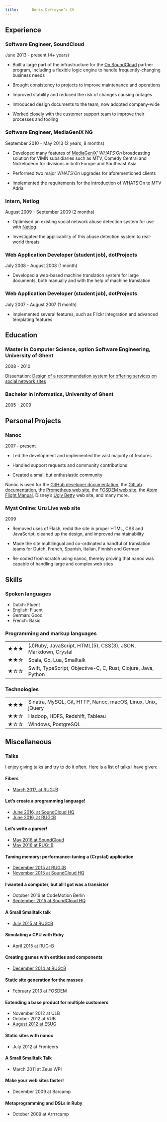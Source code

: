 ```yaml
---
title:      Denis Defreyne’s CV
---
```


Experience
----------

### Software Engineer, SoundCloud

June 2013 - present (4+ years)

* Built a large part of the infrastructure for the [On SoundCloud](https://on.soundcloud.com/) partner program, including a flexible logic engine to handle frequently-changing business needs

* Brought consistency to projects to improve maintenance and operations

* Improved stability and reduced the risk of changes causing outages

* Introduced design documents to the team, now adopted company-wide

* Worked closely with the customer support team to improve their processes and tooling

### Software Engineer, MediaGeniX NG

September 2010 - May 2013 (2 years, 8 months)

* Developed many features of [MediaGeniX](http://mediagenix.tv)’ _WHATS’On_ broadcasting solution for VIMN subsidiaries such as MTV, Comedy Central and Nickelodeon for divisions in both Europe and Southeast Asia

* Performed two major _WHATS’On_ upgrades for aforementioned clients

* Implemented the requirements for the introduction of WHATS’On to MTV Adria

### Intern, Netlog

August 2009 - September 2009 (2 months)

* Optimised an existing social network abuse detection system for use with [Netlog](http://netlog.com/)

* Investigated the applicability of this abuse detection system to real-world threats

### Web Application Developer (student job), dotProjects

July 2008 - August 2008 (1 month)

* Developed a web-based machine translation system for large documents, both manually and with the help of machine translation

### Web Application Developer (student job), dotProjects

July 2007 - August 2007 (1 month)

* Implemented several features, such as Flickr integration and advanced templating features

Education
---------

### Master in Computer Science, option Software Engineering, University of Ghent

2008 - 2010

Dissertation: [Design of a recommendation system for offering services on social network sites](http://stoneship.org/pub/thesis.pdf)

### Bachelor in Informatics, University of Ghent

2005 - 2009

Personal Projects
-----------------

### Nanoc

2007 - present

* Led the development and implemented the vast majority of features

* Handled support requests and community contributions

* Created a small but enthusiastic community

Nanoc is used for the [GitHub developer documentation](http://developer.github.com/), the [GitLab documentation](https://docs.gitlab.com/), the [Prometheus web site](https://prometheus.io/), the [FOSDEM web site](http://fosdem.org), the [Atom Flight Manual](https://flight-manual.atom.io/), Disney’s [Ugly Betty](http://www.dadt.com/uglybetty/) web site, and many more.

### Myst Online: Uru Live web site

2009

* Removed uses of Flash, redid the site in proper HTML, CSS and JavaScript, cleaned up the design, and improved maintainability

* Made the site multilingual and co-ordinated a handful of translation teams for Dutch, French, Spanish, Italian, Finnish and German

* Re-coded from scratch using nanoc, thereby proving that nanoc was capable of handling large and complex web sites

Skills
------

### Spoken languages

* Dutch: Fluent
* English: Fluent
* German: Good
* French: Basic

### Programming and markup languages

<table>
    <tr>
        <td>★★★</td>
        <td>(J)Ruby, JavaScript, HTML(5), CSS(3), JSON, Markdown, Crystal</td>
    </tr>
    <tr>
        <td>★★☆</td>
        <td>Scala, Go, Lua, Smalltalk</td>
    </tr>
    <tr>
        <td>★☆☆</td>
        <td>Swift, TypeScript, Objective-C, C, Rust, Clojure, Java, Python</td>
    </tr>
</table>

### Technologies

<table>
    <tr>
        <td>★★★</td>
        <td>Sinatra, MySQL, Git, HTTP, Nanoc, macOS, Linux, Unix, jQuery</td>
    </tr>
    <tr>
        <td>★★☆</td>
        <td>Hadoop, HDFS, Redshift, Tableau</td>
    </tr>
    <tr>
        <td>★☆☆</td>
        <td>Windows, PostgreSQL</td>
    </tr>
</table>

Miscellaneous
-------------

### Talks

I enjoy giving talks and try to do it often. Here is a list of talks I have given:

#### Fibers

* [March 2017, at RUG::B](https://speakerdeck.com/ddfreyne/fibers)

#### Let’s create a programming language!

* [June 2016, at SoundCloud HQ](https://speakerdeck.com/ddfreyne/lets-create-a-programming-language-soundcloud-hq-edition)
* [June 2016, at RUG::B](https://speakerdeck.com/ddfreyne/lets-create-a-programming-language-rug-b-edition)

#### Let’s write a parser!

* [May 2016 at SoundCloud](https://speakerdeck.com/ddfreyne/lets-write-a-parser-soundcloud-hq-edition)
* [May 2016 at RUG::B](https://speakerdeck.com/ddfreyne/lets-write-a-parser-rug-b-edition)

#### Taming memory: performance-tuning a (Crystal) application

* [December 2015 at RUG::B](https://speakerdeck.com/ddfreyne/taming-memory-performance-tuning-a-crystal-application-rug-b-edition)
* [November 2015 at SoundCloud HQ](https://speakerdeck.com/ddfreyne/taming-memory-performance-tuning-a-crystal-application-soundcloud-hq-edition)

#### I wanted a computer, but all I got was a transistor

* October 2016 at CodeMotion Berlin
* [September 2015 at SoundCloud HQ](https://speakerdeck.com/ddfreyne/i-wanted-a-computer-but-all-i-got-was-a-transistor)

#### A Small Smalltalk talk

* [July 2015 at RUG::B](https://speakerdeck.com/ddfreyne/a-small-smalltalk-talk-rug-b-edition)

#### Simulating a CPU with Ruby

* [April 2015 at RUG::B](https://speakerdeck.com/ddfreyne/simulating-a-cpu-with-ruby)

#### Creating games with entities and components

* [December 2014 at RUG::B](https://speakerdeck.com/ddfreyne/creating-games-with-entities-and-components)

#### Static site generation for the masses

* [February 2013 at FOSDEM](https://speakerdeck.com/ddfreyne/static-site-generation-for-the-masses)

#### Extending a base product for multiple customers

* November 2012 at ULB
* October 2012 at VUB
* [August 2012 at ESUG](https://speakerdeck.com/ddfreyne/extending-a-base-product-for-multiple-customers)

#### Static sites with nanoc

* July 2012 at Fronteers

#### A Small Smalltalk Talk

* March 2011 at Zeus WPI

#### Make your web sites faster!

* December 2009 at Barcamp

#### Metaprogramming and DSLs in Ruby

* October 2009 at Arrrrcamp

